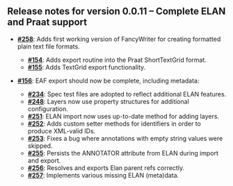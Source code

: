 ## Release notes for version 0.0.11 – Complete ELAN and Praat support

+ [**#258**](http://intranet.sfb673.org/issues/258): Adds first working version of FancyWriter for creating formatted plain text file formats.

    + [**#154**](http://intranet.sfb673.org/issues/154): Adds export routine into the Praat ShortTextGrid format.
    + [**#155**](http://intranet.sfb673.org/issues/155): Adds TextGrid export functionality.

+ [**#156**](http://intranet.sfb673.org/issues/156): EAF export should now be complete, including metadata:

    + [**#234**](http://intranet.sfb673.org/issues/234): Spec test files are adopted to reflect additional ELAN features.
    + [**#248**](http://intranet.sfb673.org/issues/248): Layers now use property structures for additional configuration.
    + [**#251**](http://intranet.sfb673.org/issues/251): ELAN import now uses up-to-date method for adding layers.
    + [**#252**](http://intranet.sfb673.org/issues/252): Adds custom setter methods for identifiers in order to produce XML-valid IDs.
    + [**#253**](http://intranet.sfb673.org/issues/253): Fixes a bug where annotations with empty string values were skipped.
    + [**#255**](http://intranet.sfb673.org/issues/255): Persists the ANNOTATOR attribute from ELAN during import and export.
    + [**#256**](http://intranet.sfb673.org/issues/256): Resolves and exports Elan parent refs correctly.
    + [**#257**](http://intranet.sfb673.org/issues/257): Implements various missing ELAN (meta)data.
